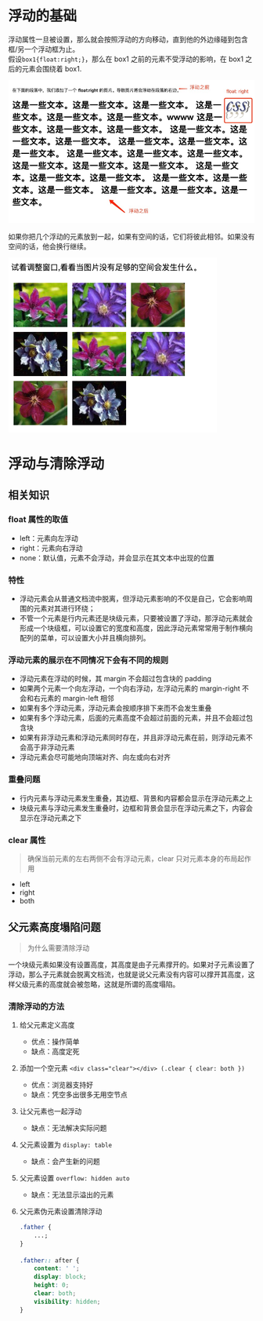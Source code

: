 # 浮动的基础

浮动属性一旦被设置，那么就会按照浮动的方向移动，直到他的外边缘碰到包含框/另一个浮动框为止。  
假设`box1{float:right;}`，那么在 box1 之前的元素不受浮动的影响，在 box1 之后的元素会围绕着 box1.

![floatBox](../../img/boxModel/box2.png)

如果你把几个浮动的元素放到一起，如果有空间的话，它们将彼此相邻。如果没有空间的话，他会换行继续。

![floatBox2](../../img/boxModel/box3.png)

# 浮动与清除浮动

## 相关知识

### float 属性的取值

-   left：元素向左浮动
-   right：元素向右浮动
-   none：默认值，元素不会浮动，并会显示在其文本中出现的位置

### 特性

-   浮动元素会从普通文档流中脱离，但浮动元素影响的不仅是自己，它会影响周围的元素对其进行环绕；
-   不管一个元素是行内元素还是块级元素，只要被设置了浮动，那浮动元素就会形成一个块级框，可以设置它的宽度和高度，因此浮动元素常常用于制作横向配列的菜单，可以设置大小并且横向排列。

### 浮动元素的展示在不同情况下会有不同的规则

-   浮动元素在浮动的时候，其 margin 不会超过包含块的 padding
-   如果两个元素一个向左浮动，一个向右浮动，左浮动元素的 margin-right 不会和右元素的 margin-left 相邻
-   如果有多个浮动元素，浮动元素会按顺序排下来而不会发生重叠
-   如果有多个浮动元素，后面的元素高度不会超过前面的元素，并且不会超过包含块
-   如果有非浮动元素和浮动元素同时存在，并且非浮动元素在前，则浮动元素不会高于非浮动元素
-   浮动元素会尽可能地向顶端对齐、向左或向右对齐

### 重叠问题

-   行内元素与浮动元素发生重叠，其边框、背景和内容都会显示在浮动元素之上
-   块级元素与浮动元素发生重叠时，边框和背景会显示在浮动元素之下，内容会显示在浮动元素之下

### clear 属性

> 确保当前元素的左右两侧不会有浮动元素，clear 只对元素本身的布局起作用

-   left
-   right
-   both

## 父元素高度塌陷问题

> 为什么需要清除浮动

一个块级元素如果没有设置高度，其高度是由子元素撑开的。如果对子元素设置了浮动，那么子元素就会脱离文档流，也就是说父元素没有内容可以撑开其高度，这样父级元素的高度就会被忽略，这就是所谓的高度塌陷。

### 清除浮动的方法

1.  给父元素定义高度

    -   优点：操作简单
    -   缺点：高度定死

2.  添加一个空元素 `<div class="clear"></div> (.clear { clear: both })`

    -   优点：浏览器支持好
    -   缺点：凭空多出很多无用空节点

3.  让父元素也一起浮动

    -   缺点：无法解决实际问题

4.  父元素设置为 `display: table`

    -   缺点：会产生新的问题

5.  父元素设置 `overflow: hidden auto`

    -   缺点：无法显示溢出的元素

6.  父元素伪元素设置清除浮动

    ```css
    .father {
        ...;
    }

    .father:: after {
        content: ' ';
        display: block;
        height: 0;
        clear: both;
        visibility: hidden;
    }
    ```
